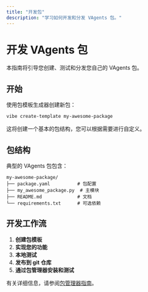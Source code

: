 ```yaml
---
title: "开发包"
description: "学习如何开发和分发 VAgents 包。"
---
```


# 开发 VAgents 包

本指南将引导您创建、测试和分发您自己的 VAgents 包。

## 开始

使用包模板生成器创建新包：

```bash
vibe create-template my-awesome-package
```

这将创建一个基本的包结构，您可以根据需要进行自定义。

## 包结构

典型的 VAgents 包包含：

```
my-awesome-package/
├── package.yaml          # 包配置
├── my_awesome_package.py  # 主模块
├── README.md             # 文档
└── requirements.txt      # 可选依赖
```

## 开发工作流

1. **创建包模板**
2. **实现您的功能**
3. **本地测试**
4. **发布到 git 仓库**
5. **通过包管理器安装和测试**

有关详细信息，请参阅[包管理器指南](/zh-cn/guides/package_manager)。
